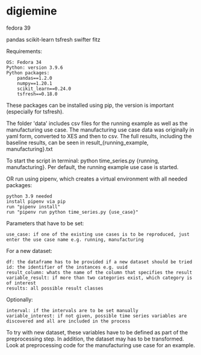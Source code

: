 # digiemine


fedora 39

pandas
scikit-learn
tsfresh
swifter
fitz



Requirements:

    OS: Fedora 34
    Python: version 3.9.6
    Python packages:
        pandas==1.2.0
        numpy==1.20.1
        scikit_learn==0.24.0
        tsfresh==0.18.0

These packages can be installed using pip, the version is important (especially for tsfresh).

The folder 'data' includes csv files for the running example as well as the manufacturing use case. The manufacturing use case data was originally in yaml form, converted to XES and then to csv. The full results, including the baseline results, can be seen in result_{running_example, manufacturing}.txt

To start the script in terminal: python time_series.py {running, manufacturing}. Per default, the running example use case is started.

OR run using pipenv, which creates a virtual environment with all needed packages:

    python 3.9 needed
    install pipenv via pip
    run "pipenv install"
    run "pipenv run python time_series.py {use_case}"

Parameters that have to be set:

    use_case: if one of the existing use cases is to be reproduced, just enter the use case name e.g. running, manufacturing

For a new dataset:

    df: the dataframe has to be provided if a new dataset should be tried
    id: the identifier of the instances e.g. uuid
    result_column: whats the name of the column that specifies the result
    variable_result: if more than two categories exist, which category is of interest
    results: all possible result classes

Optionally:

    interval: if the intervals are to be set manually
    variable_interest: if not given, possible time series variables are discovered and all are included in the process

To try with new dataset, these variables have to be defined as part of the preprocessing step. In addition, the dataset may has to be transformed. Look at preprocessing code for the manufacturing use case for an example.
